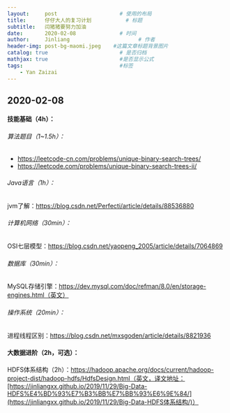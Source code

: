```yaml
---
layout:     post                    # 使用的布局
title:      仔仔大人的复习计划           # 标题 
subtitle:   闫猪猪要努力加油 
date:       2020-02-08              # 时间
author:     Jinliang                      # 作者
header-img: post-bg-maomi.jpeg    #这篇文章标题背景图片
catalog: true                       # 是否归档
mathjax: true                       #是否显示公式
tags:                               #标签
    - Yan Zaizai
---
```


## 2020-02-08

#### 技能基础（4h）：

###### 算法题目（1~1.5h）：

- https://leetcode-cn.com/problems/unique-binary-search-trees/
- https://leetcode.com/problems/unique-binary-search-trees-ii/

###### Java语言（1h）：

jvm了解：https://blog.csdn.net/Perfecti/article/details/88536880

###### 计算机网络（30min）：

OSI七层模型：https://blog.csdn.net/yaopeng_2005/article/details/7064869

###### 数据库（30min）：

MySQL存储引擎：https://dev.mysql.com/doc/refman/8.0/en/storage-engines.html（英文）

###### 操作系统（20min）：

进程线程区别：https://blog.csdn.net/mxsgoden/article/details/8821936



#### 大数据进阶（2h，可选）：

HDFS体系结构（2h）：https://hadoop.apache.org/docs/current/hadoop-project-dist/hadoop-hdfs/HdfsDesign.html（英文，译文地址：[https://jinliangxx.github.io/2019/11/29/Big-Data-HDFS%E4%BD%93%E7%B3%BB%E7%BB%93%E6%9E%84/](https://jinliangxx.github.io/2019/11/29/Big-Data-HDFS体系结构/)）



